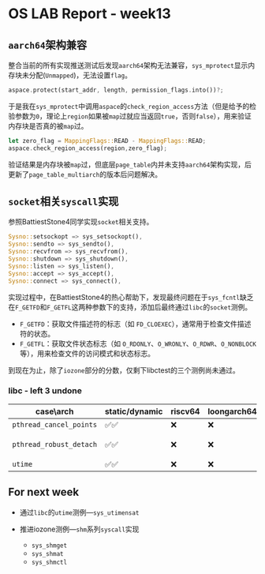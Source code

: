 # OS LAB Report - week13

## `aarch64`架构兼容

整合当前的所有实现推送测试后发现`aarch64`架构无法兼容，`sys_mprotect`显示内存块未分配(`Unmapped`)，无法设置`flag`。

```rust
aspace.protect(start_addr, length, permission_flags.into())?;
```

于是我在`sys_mprotect`中调用`aspace`的`check_region_access`方法（但是给予的检验参数为`0`，理论上`region`如果被`map`过就应当返回`true`，否则`false`），用来验证内存块是否真的被`map`过。

```rust
let zero_flag = MappingFlags::READ - MappingFlags::READ;
aspace.check_region_access(region,zero_flag);
```

验证结果是内存块被`map`过，但底层`page_table`内并未支持`aarch64`架构实现，后更新了`page_table_multiarch`的版本后问题解决。

## `socket`相关`syscall`实现

参照BattiestStone4同学实现`socket`相关支持。

```rust
Sysno::setsockopt => sys_setsockopt(),
Sysno::sendto => sys_sendto(),
Sysno::recvfrom => sys_recvfrom(),
Sysno::shutdown => sys_shutdown(),
Sysno::listen => sys_listen(),
Sysno::accept => sys_accept(),
Sysno::connect => sys_connect(),
```

实现过程中，在BattiestStone4的热心帮助下，发现最终问题在于`sys_fcntl`缺乏在`F_GETFD`和`F_GETFL`这两种参数下的支持，添加后最终通过`libc`的`socket`测例。

- `F_GETFD`：获取文件描述符的标志（如 `FD_CLOEXEC`），通常用于检查文件描述符的状态。
- `F_GETFL`：获取文件状态标志（如 `O_RDONLY`、`O_WRONLY`、`O_RDWR`、`O_NONBLOCK` 等），用来检查文件的访问模式和状态标志。

到现在为止，除了`iozone`部分的分数，仅剩下libctest的三个测例尚未通过。

### libc - left 3 undone

| case\arch               | static/dynamic | riscv64 | loongarch64 | aarch64 | x86_64 | details               |
| ----------------------- | -------------- | ------- | ----------- | ------- | ------ | --------------------- |
| `pthread_cancel_points` | ✅✅             | ❌       | ❌           | ❌       | ❌      | ——                    |
| `pthread_robust_detach` | ✅✅             | ❌       | ❌           | ❌       | ❌      | 共享内存`shm`相关支持 |
| `utime`                 | ✅✅             | ❌       | ❌           | ❌       | ❌      | `sys_utimensat`       |


## For next week

- 通过`libc`的`utime`测例—`sys_utimensat`

- 推进iozone测例—`shm`系列`syscall`实现

  - `sys_shmget`
  - `sys_shmat`
  - `sys_shmctl`

  
